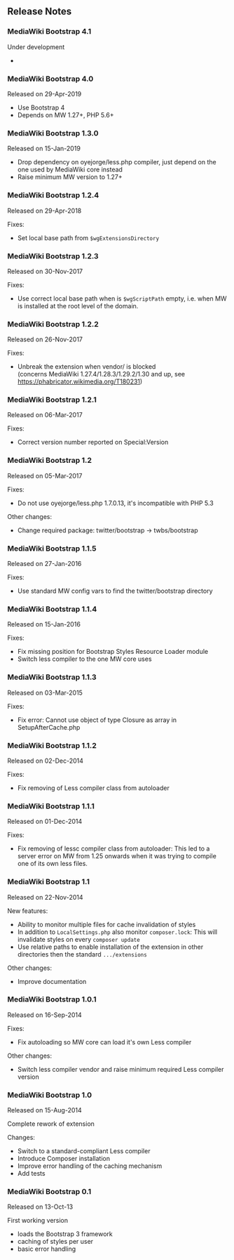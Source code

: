 ## Release Notes

### MediaWiki Bootstrap 4.1

Under development

* 

### MediaWiki Bootstrap 4.0

Released on 29-Apr-2019

* Use Bootstrap 4
* Depends on MW 1.27+, PHP 5.6+

### MediaWiki Bootstrap 1.3.0

Released on 15-Jan-2019

* Drop dependency on oyejorge/less.php compiler, just depend on the one used by
  MediaWiki core instead 
* Raise minimum MW version to 1.27+

### MediaWiki Bootstrap 1.2.4

Released on 29-Apr-2018

Fixes:
* Set local base path from `$wgExtensionsDirectory`

### MediaWiki Bootstrap 1.2.3

Released on 30-Nov-2017

Fixes:
* Use correct local base path when is `$wgScriptPath` empty, i.e. when MW is
  installed at the root level of the domain.

### MediaWiki Bootstrap 1.2.2

Released on 26-Nov-2017

Fixes:
*  Unbreak the extension when vendor/ is blocked<br>
   (concerns MediaWiki 1.27.4/1.28.3/1.29.2/1.30 and up, see https://phabricator.wikimedia.org/T180231)

### MediaWiki Bootstrap 1.2.1

Released on 06-Mar-2017

Fixes:
* Correct version number reported on Special:Version

### MediaWiki Bootstrap 1.2

Released on 05-Mar-2017

Fixes:
* Do not use oyejorge/less.php 1.7.0.13, it's incompatible with PHP 5.3

Other changes:
* Change required package: twitter/bootstrap -> twbs/bootstrap

### MediaWiki Bootstrap 1.1.5

Released on 27-Jan-2016

Fixes:
* Use standard MW config vars to find the twitter/bootstrap directory

### MediaWiki Bootstrap 1.1.4

Released on 15-Jan-2016

Fixes:
* Fix missing position for Bootstrap Styles Resource Loader module
* Switch less compiler to the one MW core uses

### MediaWiki Bootstrap 1.1.3

Released on 03-Mar-2015

Fixes:
* Fix error: Cannot use object of type Closure as array in SetupAfterCache.php

### MediaWiki Bootstrap 1.1.2

Released on 02-Dec-2014

Fixes:
* Fix removing of Less compiler class from autoloader

### MediaWiki Bootstrap 1.1.1

Released on 01-Dec-2014

Fixes:
* Fix removing of lessc compiler class from autoloader:
  This led to a server error on MW from 1.25 onwards when it was trying to
  compile one of its own less files.

### MediaWiki Bootstrap 1.1

Released on 22-Nov-2014

New features:
* Ability to monitor multiple files for cache invalidation of styles
* In addition to `LocalSettings.php` also monitor `composer.lock`: This will
  invalidate styles on every `composer update`
* Use relative paths to enable installation of the extension in other
  directories then the standard `.../extensions`

Other changes:
* Improve documentation

### MediaWiki Bootstrap 1.0.1

Released on 16-Sep-2014

Fixes:
* Fix autoloading so MW core can load it's own Less compiler

Other changes:
* Switch less compiler vendor and raise minimum required Less compiler version

### MediaWiki Bootstrap 1.0

Released on 15-Aug-2014

Complete rework of extension

Changes:
* Switch to a standard-compliant Less compiler
* Introduce Composer installation
* Improve error handling of the caching mechanism
* Add tests

### MediaWiki Bootstrap 0.1

Released on 13-Oct-13

First working version
* loads the Bootstrap 3 framework
* caching of styles per user
* basic error handling
